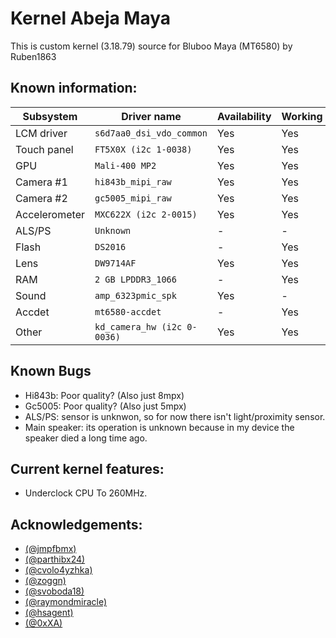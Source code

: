# Kernel Abeja Maya

This is custom kernel (3.18.79) source for Bluboo Maya (MT6580) by Ruben1863

## Known information:
| Subsystem | Driver name | Availability | Working |
|-----------|-------------|--------------|---------|
| LCM driver | `s6d7aa0_dsi_vdo_common` | Yes | Yes |
| Touch panel | `FT5X0X (i2c 1-0038)` | Yes | Yes |
| GPU | `Mali-400 MP2` | Yes | Yes |
| Camera #1 | `hi843b_mipi_raw` | Yes | Yes |
| Camera #2 | `gc5005_mipi_raw` | Yes | Yes |
| Accelerometer | `MXC622X (i2c 2-0015)` | Yes | Yes |
| ALS/PS | `Unknown` | - | - |
| Flash | `DS2016` | - | Yes |
| Lens | `DW9714AF` | Yes | Yes |
| RAM | `2 GB LPDDR3_1066` | - | Yes |
| Sound | `amp_6323pmic_spk` | Yes | - |
| Accdet | `mt6580-accdet` | - | Yes |
| Other | `kd_camera_hw (i2c 0-0036)` | Yes | Yes |

## Known Bugs
- Hi843b: Poor quality? (Also just 8mpx)
- Gc5005: Poor quality? (Also just 5mpx)
- ALS/PS: sensor is unknwon, so for now there isn't light/proximity sensor.
- Main speaker: its operation is unknown because in my device the speaker died a long time ago.

## Current kernel features:
* Underclock CPU To 260MHz.

## Acknowledgements:

* [(@jmpfbmx)](https://github.com/jmpfbmx)
* [(@parthibx24)](https://github.com/parthibx24)
* [(@cvolo4yzhka)](https://github.com/cvolo4yzhka)
* [(@zoggn)](https://github.com/zoggn)
* [(@svoboda18)](https://github.com/svoboda18)
* [(@raymondmiracle)](https://github.com/raymondmiracle)
* [(@hsagent)](https://github.com/hsagent)
* [(@0xXA)](https://github.com/0xXA)
